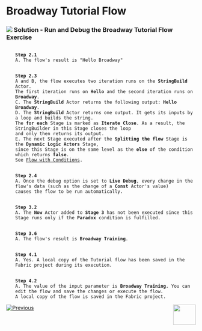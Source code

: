 # Broadway Tutorial Flow


### ![](/academy/images/Solution.png) Solution - Run and Debug the Broadway Tutorial Flow Exercise 

 <ul>
 <pre><code> 
<strong>Step 2.1</strong>
A. The flow's result is "Hello Broadway"</code></pre>
 </ul>
<ul>
<pre><code>
<strong>Step 2.3</strong>
A and B, the flow executes two iteration runs on the <strong>StringBuild</strong> Actor. 
The first iteration runs on <strong>Hello</strong> and the second iteration runs on <strong>Broadway</strong>.
C. The <strong>StringBuild</strong> Actor returns the following output: <strong>Hello Broadway</strong>.
D. The <strong>StringBuild</strong> Actor returns one output. It gets its inputs by a loop and builds the string. 
The <strong>for each</strong> Stage is marked as <strong>Iterate Close</strong>. As a result, the StringBuilder in this Stage closes the loop
and only then returns its output.
E. The next Stage executed after the <strong>Splitting the flow</strong> Stage is the <strong>Dynamic Logic Actors</strong> Stage, 
since this Stage is on the same level as the <strong>else</strong> of the condition which returns <strong>false</strong>. 
See <a href="/articles/19_Broadway/02a_broadway_flow_overview.md#flow-with-condition">Flow with Conditions</a>.
</code></pre>
</ul>
<ul> 
<pre><code> 
<strong>Step 2.4</strong>
A. Once the debug option is set to <strong>Live Debug</strong>, every change in the flow's data (such as the change of a <strong>Const</strong> Actor's value)
causes the flow to be run automatically.
</code></pre> 
</ul>

<ul>
<pre><code>
<strong>Step 3.2</strong>
A. The <strong>Now</strong> Actor added to <strong>Stage 3</strong> has not been executed since this Stage runs only if the <strong>Paradox</strong> condition is fulfilled.</code></pre>
</ul>
<ul>
 <pre><code>
<strong>Step 3.6</strong> 
A. The flow's result is <strong>Broadway Training</strong>.</code></pre>
</ul> 
<ul><pre><code>
<strong>Step 4.1</strong>
A. Yes. A local copy of the Tutorial flow has been saved in the Fabric project during its execution.</code></pre></ul>
<ul><pre><code>
<strong>Step 4.2</strong>
A. The value of the input parameter is <strong>Broadway Training</strong>. You can edit the flow and save the changes or execute the flow. 
A local copy of the flow is saved in the Fabric project. 
</code></pre></ul> 



[![Previous](/articles/images/Previous.png)](04a_broadway_tutorials_exercise.md)[<img align="right" width="60" height="54" src="/articles/images/Next.png">](05_create_broadway_flow.md)


